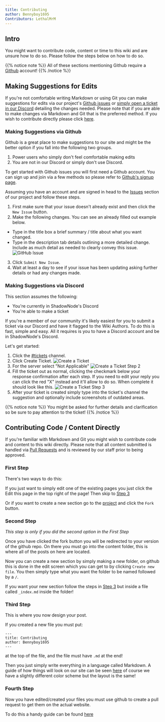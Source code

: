 ```yaml
---
title: Contributing
author: Bennyboy1695
Contributors: LethalMrM
---
```



## Intro 
You might want to contribute code, content or time to this wiki and are unsure how to do so. Please follow the steps below on how to do so.

{{% notice note %}}
All of these sections mentioning Github require a [Github](https://github.com) account!
{{% /notice %}}


## Making Suggestions for Edits
If you're not comfortable writing Markdown or using Git you can make suggestions for edits via our project's [Github issues]() or [simply open a ticket in our Discord]() detailing the changes needed. Please note that if you are able to make changes via Markdown and Git that is the preferred method. If you wish to contribute directly please click [here](#contributing-code--content-directly).

### Making Suggestions via Github
Github is a great place to make suggestions to our site and might be the better option if you fall into the following two groups.

1. Power users who simply don't feel comfortable making edits
2. You are not in our Discord or simply don't use Discord.

To get started with Github issues you will first need a Github account. You can sign up and join via a few methods so please refer to [Github's signup page](https://github.com/signup).

Assuming you have an account and are signed in head to the [Issues](https://github.com/ShadowNode/shadownode.github.io/issues) section of our project and follow these steps.

1. First make sure that your issue doesn't already exist and then click the `New Issue` button.
2. Make the following changes. You can see an already filled out example below.
  * Type in the title box a brief summary / title about what you want changed.
  * Type in the description tab details outlining a more detailed change. Include as much detail as needed to clearly convey this issue. 
![GitHub Issue](../../../assets/images/contributing/example_issue.png)
3. Click  `Submit New Issue`.
4. Wait at least a day to see if your issue has been updating asking further details or had any changes made.

### Making Suggestions via Discord
This section assumes the following:
* You're currently in ShadowNode's Discord
* You're able to make a ticket

If you're a member of our community it's likely easiest for you to submit a ticket via our Discord and have it flagged to the Wiki Authors. To do this is fast, simple and easy. All it requires is you to have a Discord account and be in ShadowNode's Discord.

Let's get started:
1. Click the [#tickets](https://discord.com/channels/@me/379180312871043073) channel.
2. Click Create Ticket.
![Create a Ticket](../../../assets/images/contributing/create_ticket.png)
3. For the server select "Not Applicable"
![Create a Ticket Step 2](../../../assets/images/contributing/create_ticket_2.png)
4. Fill the ticket out as normal, clicking the checkmark below your response confirmation after each step. If you need to edit your reply you can click the red "X" instead and it'll allow to do so. When complete it should look like this.
![Create a Ticket Step 3](../../../assets/images/contributing/create_ticket_3.png)
5. After your ticket is created simply type into the ticket's channel the suggestion and optionally include screenshots of outdated areas.

{{% notice note %}}
You might be asked for further details and clarification so be sure to pay attention to the ticket!
{{% /notice %}}

## Contributing Code / Content Directly
If you're familiar with Markdown and Git you might wish to contribute code and content to this wiki directly. Please note that all content submitted is handled via [Pull Requests](https://docs.github.com/en/github/collaborating-with-pull-requests/proposing-changes-to-your-work-with-pull-requests/about-pull-requests) and is reviewed by our staff prior to being approved.

### First Step

There's two ways to do this:

If you just want to simply edit one of the existing pages you just click the <i class="fas fa-code-branch"></i> Edit this page in the top right of the page! Then skip to [Step 3](#third-step)

Or if you want to create a new section go to the [project](https://github.com/Bennyboy1695/ShadowNodeHugo/blob/master/content/wiki/) and click the `Fork` button.

### Second Step
*This step is only if you did the second option in the First Step*

Once you have clicked the fork button you will be redirected to your version of the github repo.
On there you must go into the content folder, this is where all of the posts on here are located.

Now you can create a new section by simply making a new folder, on github this is done in the edit screen which you can get to by clicking `Create new file`.
You then simply type what you want the folder to be named followed by a `/`.

If you want your new section follow the steps in [Step 3](#third-step) but inside a file called `_index.md` inside the folder!

### Third Step

This is where you now design your post.

If you created a new file you must put:
```
---
title: Contributing
author: Bennyboy1695
---
```
at the top of the file, and the file must have `.md` at the end!

Then you just simply write everything in a language called Markdown. A guide of how things will look on our site can be seen [here](https://learn.netlify.com/en/cont/markdown/) of course we have a slightly different color scheme but the layout is the same!

### Fourth Step

Now you have edited/created your files you must use github to create a pull request to get them on the actual website.

To do this a handy guide can be found [here](https://help.github.com/en/github/collaborating-with-issues-and-pull-requests/creating-a-pull-request)

